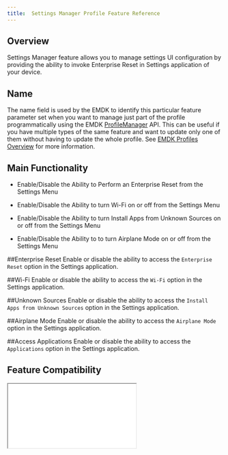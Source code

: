 ```yaml
---
title:  Settings Manager Profile Feature Reference
---
```


## Overview

Settings Manager feature allows you to manage settings UI configuration by providing the ability to invoke Enterprise Reset in Settings application of your device.

## Name
The name field is used by the EMDK to identify this particular feature parameter set when you want to manage just part of the profile programmatically using the EMDK [ProfileManager](/emdk-for-xamarin/1-0/api/ProfileManager) API. This can be useful if you have multiple types of the same feature and want to update only one of them without having to update the whole profile. See [EMDK Profiles Overview](/emdk-for-xamarin/1-0/guide/profiles/usingwizard) for more information.

## Main Functionality

* Enable/Disable the Ability to Perform an Enterprise Reset from the Settings Menu

* Enable/Disable the Ability to turn Wi-Fi on or off from the Settings Menu

* Enable/Disable the Ability to turn Install Apps from Unknown Sources on or off from the Settings Menu

* Enable/Disable the Ability to to turn Airplane Mode on or off from the Settings Menu

##Enterprise Reset
Enable or disable the ability to access the `Enterprise Reset` option in the Settings application.

##Wi-Fi 
Enable or disable the ability to access the `Wi-Fi` option in the Settings application.

##Unknown Sources 
Enable or disable the ability to access the `Install Apps from Unknown Sources` option in the Settings application.

##Airplane Mode
Enable or disable the ability to access the `Airplane Mode` option in the Settings application.

##Access Applications
Enable or disable the ability to access the `Applications` option in the Settings application.

## Feature Compatibility
<iframe src="compare.html#mx=4.3&csp=SettingsMgr&os=All&embed=true"></iframe> 



